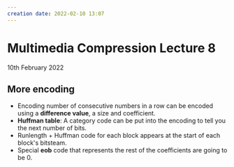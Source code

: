 ```yaml
---
creation date: 2022-02-10 13:07
---
```

#  Multimedia Compression Lecture 8
10th February 2022

## More encoding
- Encoding number of consecutive numbers in a row can be encoded using a **difference value**, a size and coefficient.
- **Huffman table**: A category code can be put into the encoding to tell you the next number of bits.
- Runlength + Huffman code for each block appears at the start of each block's bitsteam.
- Special **eob** code that represents the rest of the coefficients are going to be 0.